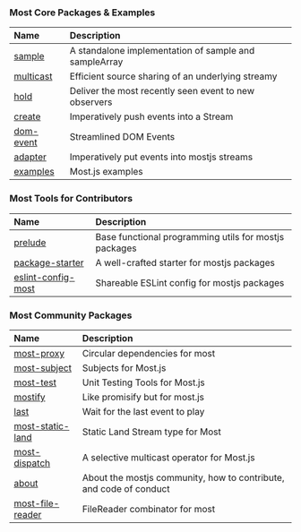 ### Most Core Packages & Examples
| Name          | Description           
| :------------- |:-------------
| [sample](https://github.com/mostjs/sample) | A standalone implementation of sample and sampleArray
| [multicast](https://github.com/mostjs/multicast) | Efficient source sharing of an underlying streamy
| [hold](https://github.com/mostjs/hold) | Deliver the most recently seen event to new observers
| [create](https://github.com/mostjs/create) | Imperatively push events into a Stream
| [dom-event](https://github.com/mostjs/dom-event) | Streamlined DOM Events
| [adapter](https://github.com/mostjs/adapter) | Imperatively put events into mostjs streams
| [examples](https://github.com/mostjs/examples) | Most.js examples

### Most Tools for  Contributors
| Name | Description
| :-----| :---------
| [prelude](https://github.com/mostjs/prelude) | Base functional programming utils for mostjs packages
| [package-starter](https://github.com/mostjs/package-starter) | A well-crafted starter for mostjs packages
| [eslint-config-most](https://github.com/mostjs/eslint-config-most) | Shareable ESLint config for mostjs packages

### Most Community Packages

| Name          | Description           
| :------------- |:-------------
| [most-proxy](https://github.com/mostjs-community/most-proxy) | Circular dependencies for most
| [most-subject](https://github.com/mostjs-community/most-subject)     | Subjects for Most.js
| [most-test](https://github.com/mostjs-community/most-test) | Unit Testing Tools for Most.js
| [mostify](https://github.com/mostjs-community/mostify) | Like promisify but for most.js
| [last](https://github.com/mostjs-community/last) | Wait for the last event to play
| [most-static-land](https://github.com/mostjs-community/most-static-land) | Static Land Stream type for Most
| [most-dispatch](https://github.com/mostjs-community/most-dispatch) | A selective multicast operator for Most.js
| [about](https://github.com/mostjs-community/about) | About the mostjs community, how to contribute, and code of conduct
| [most-file-reader](https://github.com/mostjs-community/most-file-reader) | FileReader combinator for most

